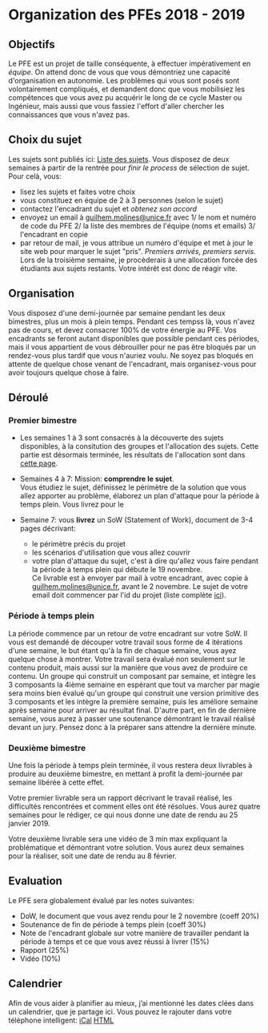 # Organization des PFEs 2018 - 2019


## Objectifs

Le PFE est un projet de taille conséquente, à effectuer impérativement en *équipe*. On attend donc de vous que vous démontriez une capacité d'organisation en autonomie. Les problèmes qui vous sont posés sont volontairement compliqués, et demandent donc que vous mobilisiez les compétences que vous avez pu acquérir le long de ce cycle Master ou Ingénieur, mais aussi que vous fassiez l'effort d'aller chercher les connaissances que vous n'avez pas.

## Choix du sujet
Les sujets sont publiés ici: [Liste des sujets](http://gmolines.github.io/pfe/). Vous disposez de deux semaines à partir de la rentrée pour _finir le process_ de sélection de sujet. Pour celà, vous:

- lisez les sujets et faites votre choix
- vous constituez en équipe de 2 à 3 personnes (selon le sujet)
- contactez l'encadrant du sujet et *obtenez son accord*
- envoyez un email à <guilhem.molines@unice.fr> avec 1/ le nom et numéro de code du PFE 2/ la liste des membres de l'équipe (noms et emails) 3/ l'encadrant en copie
- par retour de mail, je vous attribue un numéro d'équipe et met à jour le site web pour marquer le sujet "pris".
*Premiers arrivés, premiers servis.* Lors de la troisième semaine, je procèderais à une allocation forcée des étudiants aux sujets restants. Votre intérêt est donc de réagir vite.
  
## Organisation

Vous disposez d'une demi-journée par semaine pendant les deux bimestres, plus un mois à plein temps. Pendant ces tempss là, vous n'avez pas de cours, et devez consacrer 100% de votre énergie au PFE. Vos encadrants se feront autant disponibles que possible pendant ces périodes, mais il vous appartient de vous débrouiller pour ne pas être bloqués par un rendez-vous plus tardif que vous n'auriez voulu. Ne soyez pas bloqués en attente de quelque chose venant de l'encadrant, mais organisez-vous pour avoir toujours quelque chose à faire.

## Déroulé

### Premier bimestre
- Les semaines 1 à 3 sont consacrés à la découverte des sujets disponibles, à la consitution des groupes et l'allocation des sujets.
Cette partie est désormais terminée, les résultats de l'allocation sont dans  [cette page](http://gmolines.github.io/pfe/).

- Semaines 4 à 7: Mission: **comprendre le sujet**.  
Vous étudiez le sujet, définissez le périmètre de la solution que vous allez apporter au problème, élaborez un plan d'attaque pour la période à temps plein.
Vous livrez pour le 
- Semaine 7: vous **livrez** un SoW (Statement of Work), document de 3-4 pages décrivant:
  - le périmètre précis du projet
  - les scénarios d'utilisation que vous allez couvrir
  - votre plan d'attaque du sujet, c'est à dire qu'allez vous faire pendant la période à temps plein qui débute le 19 novembre.  
Ce livrable est à envoyer par mail à votre encadrant, avec copie à <guilhem.molines@unice.fr>, avant le 2 novembre. Le sujet de votre email doit commencer par l'id du projet (liste complète [ici](http://gmolines.github.io/pfe/pids/)).

### Période à temps plein
La période commence par un retour de votre encadrant sur votre SoW. Il vous est demandé de découper votre travail sous forme de 4 itérations d'une semaine, le but étant qu'à la fin de chaque semaine, vous ayez quelque chose à montrer. Votre travail sera évalué non seulement sur le contenu produit, mais aussi sur la manière que vous avez de produire ce contenu.
Un groupe qui construit un composant par semaine, et intègre les 3 composants la 4ième semaine en espérant que tout va marcher par magie sera moins bien évalué qu'un groupe qui construit une version primitive des 3 composants et les intègre la première semaine, puis les améliore semaine après semaine pour arriver au résultat final.
D'autre part, en fin de dernière semaine, vous aurez à passer une soutenance démontrant le travail réalisé devant un jury. Pensez donc à la préparer sans attendre la dernière minute.

### Deuxième bimestre

Une fois la période à temps plein terminée, il vous restera deux livrables à produire au deuxième bimestre, en mettant à profit la demi-journée par semaine libérée à cette effet.

Votre premier livrable sera un rapport décrivant le travail réalisé, les difficultés rencontrées et comment elles ont été résolues. Vous aurez quatre semaines pour le rédiger, ce qui nous donne une date de rendu au 25 janvier 2019.

Votre deuxième livrable sera une vidéo de 3 min max expliquant la problématique et démontrant votre solution. Vous aurez deux semaines pour la réaliser, soit une date de rendu au 8 février.


## Evaluation

Le PFE sera globalement évalué par les notes suivantes:

- DoW, le document que vous avez rendu pour le 2 novembre (coeff 20%)
- Soutenance de fin de période à temps plein (coeff 30%)
- Note de l'encadrant globale sur votre manière de travailler pendant la période à temps et ce que vous avez réussi à livrer (15%)
- Rapport (25%)
- Vidéo (10%)

## Calendrier
Afin de vous aider à planifier au mieux, j’ai mentionné les dates clées dans un calendrier, que je partage ici. Vous pouvez le rajouter dans votre téléphone intelligent:
[iCal](https://calendar.google.com/calendar/ical/rjjgdbpifpj2k6d2k0lvuhem0g%40group.calendar.google.com/public/basic.ics)
[HTML](https://calendar.google.com/calendar/embed?src=rjjgdbpifpj2k6d2k0lvuhem0g%40group.calendar.google.com&ctz=Europe%2FParis)
